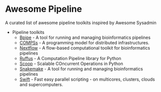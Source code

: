 Awesome Pipeline
================

A curated list of awesome pipeline toolkits inspired by Awesome Sysadmin

* Pipeline toolkits
  * [Bpipe](https://code.google.com/p/bpipe/) - A tool for running and managing bioinformatics pipelines
  * [COMPSs](http://www.bsc.es/computer-sciences/grid-computing/comp-superscalar) - A programming model for distributed infrastructures.
  * [Nextflow](http://www.nextflow.io) - A flow-based computational toolkit for bioinformatics pipelines 
  * [Ruffus](http://www.ruffus.org.uk) - A Computation Pipeline library for Python
  * [Scoop](https://code.google.com/p/scoop/) - Scalable COncurrent Operations in Python
  * [Snakemake](https://bitbucket.org/johanneskoester/snakemake/wiki/Home) - A tool for running and managing bioinformatics pipelines
  * [Swift](http://swift-lang.org) - Fast easy parallel scripting - on multicores, clusters, clouds and supercomputers.
  
